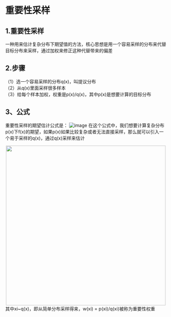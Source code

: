 # 重要性采样   

## 1.重要性采样  

  一种用来估计复杂分布下期望值的方法，核心思想是用一个容易采样的分布来代替目标分布来采样，通过加权来修正这种代替带来的偏差  

## 2.步骤
（1）选一个容易采样的分布q(x)，叫提议分布  
（2）从q(x)里面采样很多样本  
（3）给每个样本加权，权重是p(x)/q(x)，其中p(x)是想要计算的目标分布  
## 3、公式
重要性采样的期望估计公式是：
![image](https://github.com/user-attachments/assets/c35797c7-8ce1-4f66-ad57-9425429aac65)
在这个公式中，我们想要计算复杂分布p(x)下f(x)的期望，如果p(x)如果比较复杂或者无法直接采样，那么就可以引入一个易于采样的q(x)，通过q(x)采样来估计  
<div align=center>
  <img src="https://github.com/user-attachments/assets/6d56741e-a9e7-4f21-a244-0773d34c61c3" width="500" />
</div>
其中xi~q(x)，即从简单分布采样得来，w(xi) = p(xi)/q(xi)被称为重要性权重
